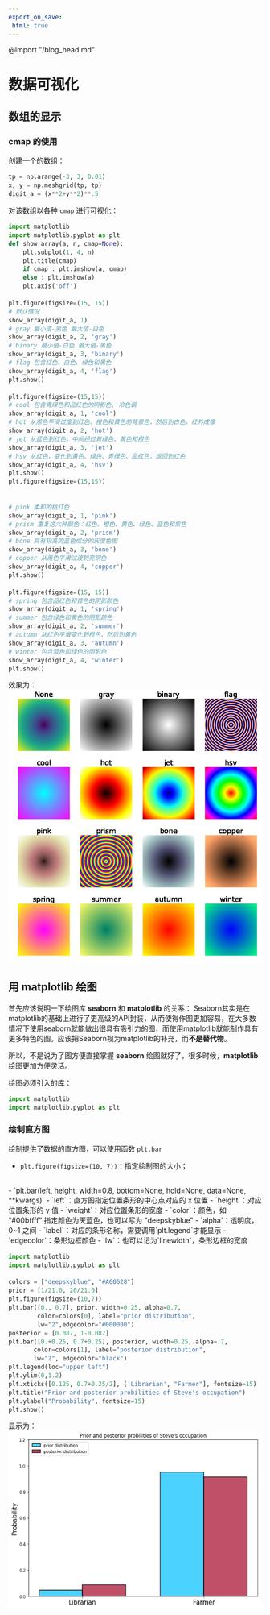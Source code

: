 ```yaml
---
export_on_save:
 html: true
---
```


@import "/blog_head.md"

# 数据可视化

## 数组的显示

### cmap 的使用

创建一个的数组：
```python
tp = np.arange(-3, 3, 0.01)
x, y = np.meshgrid(tp, tp)
digit_a = (x**2+y**2)**.5
```
对该数组以各种 `cmap` 进行可视化：
```python
import matplotlib
import matplotlib.pyplot as plt
def show_array(a, n, cmap=None):
    plt.subplot(1, 4, n)
    plt.title(cmap)
    if cmap : plt.imshow(a, cmap)
    else : plt.imshow(a)
    plt.axis('off')

plt.figure(figsize=(15, 15))
# 默认情况
show_array(digit_a, 1)
# gray 最小值-黑色 最大值-白色 
show_array(digit_a, 2, 'gray')
# binary 最小值-白色 最大值-黑色
show_array(digit_a, 3, 'binary')
# flag 包含红色、白色、绿色和黑色
show_array(digit_a, 4, 'flag')
plt.show()

plt.figure(figsize=(15,15))
# cool 包含青绿色和品红色的阴影色, 冷色调
show_array(digit_a, 1, 'cool')
# hot 从黑色平滑过度到红色、橙色和黄色的背景色，然后到白色，红外成像
show_array(digit_a, 2, 'hot')
# jet 从蓝色到红色，中间经过青绿色、黄色和橙色
show_array(digit_a, 3, 'jet')
# hsv 从红色，变化到黄色、绿色、青绿色、品红色，返回到红色
show_array(digit_a, 4, 'hsv')
plt.show()
plt.figure(figsize=(15,15))


# pink 柔和的桃红色
show_array(digit_a, 1, 'pink')
# prism 重复这六种颜色：红色、橙色、黄色、绿色、蓝色和紫色
show_array(digit_a, 2, 'prism')
# bone 具有较高的蓝色成分的灰度色图
show_array(digit_a, 3, 'bone')
# copper 从黑色平滑过渡到亮铜色
show_array(digit_a, 4, 'copper')
plt.show()

plt.figure(figsize=(15, 15))
# spring 包含品红色和黄色的阴影颜色
show_array(digit_a, 1, 'spring')
# summer 包含绿色和黄色的阴影颜色
show_array(digit_a, 2, 'summer')
# autumn 从红色平滑变化到橙色，然后到黄色
show_array(digit_a, 3, 'autumn')
# winter 包含蓝色和绿色的阴影色
show_array(digit_a, 4, 'winter')
plt.show()
```
效果为：
![](/Python/assets/cmap.jpg)

## 用 matplotlib 绘图

首先应该说明一下绘图库 **seaborn** 和 **matplotlib** 的关系：
Seaborn其实是在matplotlib的基础上进行了更高级的API封装，从而使得作图更加容易，在大多数情况下使用seaborn就能做出很具有吸引力的图，而使用matplotlib就能制作具有更多特色的图。应该把Seaborn视为matplotlib的补充，而**不是替代物**。

所以，不是说为了图方便直接掌握 **seaborn** 绘图就好了，很多时候，**matplotlib** 绘图更加方便灵活。

绘图必须引入的库：
```python
import matplotlib
import matplotlib.pyplot as plt
```

### 绘制直方图

绘制提供了数据的直方图，可以使用函数 `plt.bar`

- `plt.figure(figsize=(10, 7))`：指定绘制图的大小；
<br>
- `plt.bar(left, height, width=0.8, bottom=None, hold=None, data=None, **kwargs)`
    - `left`：直方图指定位置条形的中心点对应的 x 位置
    - `height`：对应位置条形的 y 值
    - `weight`：对应位置条形的宽度
    - `color`：颜色，如 “#00bffff” 指定颜色为天蓝色，也可以写为 "deepskyblue"
    - `alpha`：透明度，0~1 之间
    - `label`：对应的条形名称，需要调用`plt.legend`才能显示
    - `edgecolor`：条形边框颜色
    - `lw`：也可以记为`linewidth`，条形边框的宽度

```python
import matplotlib
import matplotlib.pyplot as plt

colors = ["deepskyblue", "#A60628"]
prior = [1/21.0, 20/21.0]
plt.figure(figsize=(10,7))
plt.bar([0., 0.7], prior, width=0.25, alpha=0.7, 
        color=colors[0], label="prior distribution",
        lw="2",edgecolor="#000000")
posterior = [0.087, 1-0.087]
plt.bar([0.+0.25, 0.7+0.25], posterior, width=0.25, alpha=.7,
       color=colors[1], label="posterior distribution",
       lw="2", edgecolor="black")
plt.legend(loc="upper left")
plt.ylim(0,1.2)
plt.xticks([0.125, 0.7+0.25/2], ['Librarian', "Farmer"], fontsize=15)
plt.title("Prior and posterior probilities of Steve's occupation")
plt.ylabel("Probability", fontsize=15)
plt.show()
```

显示为：
![](/Python/assets/20180529233508.png)
